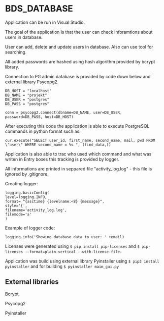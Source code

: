 # BDS_DATABASE

Application can be run in Visual Studio. 

The goal of the application is that the user can check inforamtions about users in database.

User can add, delete and update users in database. Also can use tool for searching.

All added passwords are hashed using hash algorithm provided by bcrypt library.



Connection to PG admin database is provided by code down below and external library Psycopg2.

```
DB_HOST = "localhost"
DB_NAME = "projekt"
DB_USER = "postgres"
DB_PASS = "postgres"

conn = psycopg2.connect(dbname=DB_NAME, user=DB_USER, password=DB_PASS, host=DB_HOST)
```

After executing this code the application is able to execute PostgreSQL commands in python format such as:

```
cur.execute("SELECT user_id, first_name, second_name, mail, pwd FROM \"user\" WHERE second_name = %s ", (find_data,))
```

Application is also able to trac who used which command and what was writen in Entry boxes this tracking is provided by logger.

All informations are printed in seppared file "activity_log.log" - this file is ignored by .gitignore.

Creating logger:

```
logging.basicConfig(
level=logging.INFO,
format= "{asctime} {levelname:<8} {message}",
style='{',
filename='activity_log.log',
filemode='a'
)
```

Example of logger code:

```
logging.info('Showing database data to user: ' +email)
```

Licenses were generated using `$ pip install pip-licenses` and `$ pip-licenses --format=plain-vertical --with-license-file`.

Application was build using external library Pyinstaller using `$ pip3 install pyinstaller` and for building `$ pyinstaller main_gui.py` 

## External libraries


Bcrypt

Psycopg2

Pyinstaller
